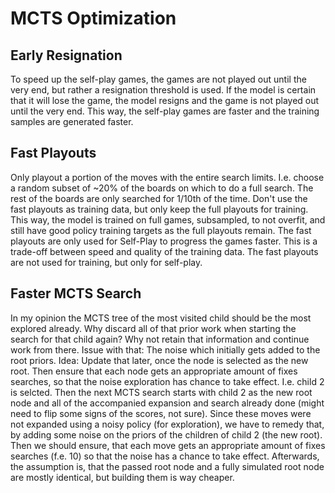 # MCTS Optimization

## Early Resignation

To speed up the self-play games, the games are not played out until the very end, but rather a resignation threshold is used. If the model is certain that it will lose the game, the model resigns and the game is not played out until the very end. This way, the self-play games are faster and the training samples are generated faster.

## Fast Playouts

Only playout a portion of the moves with the entire search limits. I.e. choose a random subset of ~20% of the boards on which to do a full search. The rest of the boards are only searched for 1/10th of the time. Don't use the fast playouts as training data, but only keep the full playouts for training. This way, the model is trained on full games, subsampled, to not overfit, and still have good policy training targets as the full playouts remain. The fast playouts are only used for Self-Play to progress the games faster. This is a trade-off between speed and quality of the training data. The fast playouts are not used for training, but only for self-play.

## Faster MCTS Search

In my opinion the MCTS tree of the most visited child should be the most explored already. Why discard all of that prior work when starting the search for that child again? Why not retain that information and continue work from there. Issue with that: The noise which initially gets added to the root priors. Idea: Update that later, once the node is selected as the new root. Then ensure that each node gets an appropriate amount of fixes searches, so that the noise exploration has chance to take effect. I.e. child 2 is selcted. Then the next MCTS search starts with child 2 as the new root node and all of the accompanied expansion and search already done (might need to flip some signs of the scores, not sure). Since these moves were not expanded using a noisy policy (for exploration), we have to remedy that, by adding some noise on the priors of the children of child 2 (the new root). Then we should ensure, that each move gets an appropriate amount of fixes searches (f.e. 10) so that the noise has a chance to take effect. Afterwards, the assumption is, that the passed root node and a fully simulated root node are mostly identical, but building them is way cheaper.
